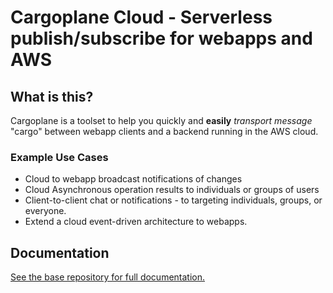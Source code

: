 # Cargoplane Cloud - Serverless publish/subscribe for webapps and AWS

## What is this?

Cargoplane is a toolset to help you quickly and **easily** *transport message* "cargo" between webapp clients and a
backend running in the AWS cloud.

### Example Use Cases

- Cloud to webapp broadcast notifications of changes
- Cloud Asynchronous operation results to individuals or groups of users
- Client-to-client chat or notifications - to targeting individuals, groups, or everyone.
- Extend a cloud event-driven architecture to webapps.


## Documentation

[See the base repository for full documentation.](https://github.com/rackspace/cargoplane/blob/master/README.md)
